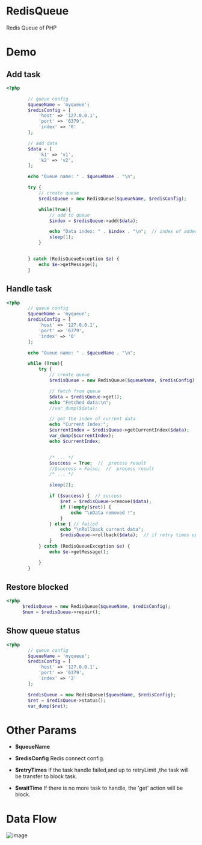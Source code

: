 # RedisQueue
Redis Queue of PHP


# Demo
## Add task
```php
<?php

        // queue config
        $queueName = 'myqueue';
        $redisConfig = [
            'host' => '127.0.0.1',
            'port' => '6379',
            'index' => '0'
        ];

        // add data
        $data = [
            'k1' => 'v1',
            'k2' => 'v2',
        ];

        echo "Queue name: " . $queueName . "\n";

        try {
            // create queue
            $redisQueue = new RedisQueue($queueName, $redisConfig);

            while(True){
                // add to queue
                $index = $redisQueue->add($data);

                echo "Data index: " . $index . "\n";  // index of added data
                sleep(1);
            }


        } catch (RedisQueueException $e) {
            echo $e->getMessage();
        }
```


## Handle task
```php
<?php
        // queue config
        $queueName = 'myqueue';
        $redisConfig = [
            'host' => '127.0.0.1',
            'port' => '6379',
            'index' => '0'
        ];

        echo "Queue name: " . $queueName . "\n";

        while (True){
            try {
                // create queue
                $redisQueue = new RedisQueue($queueName, $redisConfig);

                // fetch from queue
                $data = $redisQueue->get();
                echo "Fetched data:\n";
                //var_dump($data);

                // get the index of current data
                echo "Current Index:";
                $currentIndex = $redisQueue->getCurrentIndex($data);
                var_dump($currentIndex);
                echo $currentIndex;


                /* ... */
                $success = True;  //  process result
                //$success = False;  //  process result
                /* ... */

                sleep(2);

                if ($success) {  // success
                    $ret = $redisQueue->remove($data);
                    if (!empty($ret)) {
                        echo "\nData removed !";
                    }
                } else { // failed
                    echo "\nRollback current data";
                    $redisQueue->rollback($data);  // if retry times up to max, the index will be transfer to blocked list
                }
            } catch (RedisQueueException $e) {
                echo $e->getMessage();

            }
        }
```

## Restore blocked
```php
<?php
      $redisQueue = new RedisQueue($queueName, $redisConfig);
      $num = $redisQueue->repair();
```


## Show queue status
```php
<?php
        // queue config
        $queueName = 'myqueue';
        $redisConfig = [
            'host' => '127.0.0.1',
            'port' => '6379',
            'index' => '2'
        ];

        $redisQueue = new RedisQueue($queueName, $redisConfig);
        $ret = $redisQueue->status();
        var_dump($ret);
```


# Other Params
* **$queueName** 

* **$redisConfig** 
  Redis connect config.

* **$retryTimes**
  If the task handle failed,and up to retryLimit ,the task will be transfer to block task.

* **$waitTime**
  If there is no more task to handle, the 'get' action will be block.


# Data Flow
![image](https://github.com/woojean/RedisQueue/blob/master/imgs/redis-queue.png)



